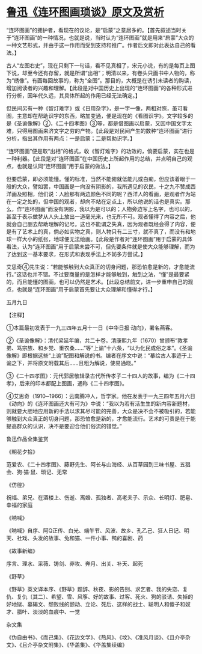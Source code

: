 # [鲁迅《连环图画琐谈》原文及赏析](https://www.vrrw.net/wx/8542.html)

“连环图画”的拥护者，看现在的议论，是“启蒙”之意居多的。【首先叙述当时关于“连环图画”的一种情况，也就是说，当时认为“连环图画”就是用来“启蒙”大众的一种文艺形式，并由于这一作用而受到支持和推广。作者后文即对此表达自己的看法。】

古人“左图右史”，现在只剩下一句话，看不见真相了，宋元小说，有的是每页上图下说，却至今还有存留，就是所谓“出相”；明清以来，有卷头只画书中人物的，称为“绣像”。有画每回故事的，称为“全图”。那目的，大概是在诱引未读者的购读，增加阅读者的兴趣和理解。【此段是对中国历史上出现的“连环图画”的各种形式进行分析，因年代久远，其具体所起的作用已经无法确定。】



但民间另有一种《智灯难字》或《日用杂字》，是一字一像，两相对照，虽可看图，主意却在帮助识字的东西，略加变通，便是现在的《看图识字》。文字较多的是《圣谕像解》②，《二十四孝图》③等，都是借图画以启蒙，又因中国文字太难，只得用图画来济文字之穷的产物。【此段是对民间产生的数种“连环图画”进行分析，指出其作用有两点：一是启蒙；二是帮助识字。】

“连环图画”便是取“出相”的格式，收《智灯难字》的功效的，倘要启蒙，实在也是一种利器。【此段是对“连环图画”在中国历史上所起作用的总结，并点明自己的观点，也就是认同“连环图画”用于启蒙的做法。】

但要启蒙，即必须能懂。懂的标准，当然不能俯就低能儿或白痴，但应该着眼于一般的大众，譬如罢，中国画是一向没有阴影的，我所遇见的农民，十之九不赞成西洋画及照相，他们说：人脸那有两边颜色不同的呢？西洋人的看画，是观者作为站在一定之处的，但中国的观者，却向不站在定点上，所以他说的话也是真实。那么，作“连环图画”而没有阴影，我以为是可以的；人物旁边写上名字，也可以的，甚至于表示做梦从人头上放出一道毫光来，也无所不可。观者懂得了内容之后，他就会自己删去帮助理解的记号。这也不能谓之失真，因为观者既经会得了内容，便是有了艺术上的真，倘必如实物之真，则人物只有二三寸，就不真了，而没有和地球一样大小的纸张，地球便无法绘画。【此段是作者对“连环图画”用于启蒙的具体看法，认为“连环图画”用于启蒙未尝不可，但先要条件就是使大众能够理解，而为了达到这一基本要求，在形式和表现手法上不妨多方尝试。】

艾思奇④先生说：“若能够触到大众真正的切身问题，那恐怕愈是新的，才愈能流行。”这话也并不错。不过要商量的是怎样才能够触到，触到之法，“懂”是最要紧的，而且能懂的图画，也可以仍然是艺术。【此段总结前文，进一步重申自己的观点，也就是“连环图画”用于启蒙首先要让大众理解和懂得才行。】

五月九日



【注释】

①本篇最初发表于一九三四年五月十一日《中华日报·动向》，署名燕客。

②《圣谕像解》：清代梁延年编，共二十卷。清康熙九年（1670）曾颁布“敦孝弟、笃宗族、和乡党、重农桑……”等“上谕”十六条，“以为化民成俗之本”。《圣谕像解》即根据这些“上谕”配图和解说的书。编者在序文中说：“摹绘古人事迹于上谕之下，并将原文附载其后……且粗为解说，使易通晓。”

③《二十四孝图》：元代郭居敬辑录古代所传孝子二十四人的故事，编为《二十四孝》，后来的印本都配上图画，通称《二十四孝图》。

④艾思奇（1910─1966）：云南腾冲人，哲学家。他在发表于一九三四年五月六日《动向》的《连环图画还大有可为》中说：“我以为若有活生生的新内容新题材，则就要大胆地应用新的手法以求其尽可能的完善，大众是决不会不被吸引的，若能够触到大众真正的切身问题，那恐怕愈是新的，才愈能流行。艺术的可贵是在于能提高群众的认识，决不是要迎合他们俗流的错觉。”

鲁迅作品全集鉴赏

《朝花夕拾》

范爱农、《二十四孝图》、藤野先生、阿长与山海经、从百草园到三味书屋、五猖会、狗·猫·鼠、琐记、无常

《仿徨》

祝福、弟兄、在酒楼上、伤逝、离婚、孤独者、高老夫子、示众、长明灯、肥皂、幸福的家庭

《呐喊》

《呐喊》自序、阿Q正传、白光、端午节、风波、故乡、孔乙己、狂人日记、明天、社戏、头发的故事、兔和猫、一件小事、鸭的喜剧、药

《故事新编》

序言、理水、采薇、铸剑、非攻、奔月、出关、补天、起死

《野草》

《野草》英文译本序、《野草》题辞、秋夜、影的告别、求乞者、我的失恋、复仇、复仇〔其二〕、希望、雪、风筝、好的故事、过客、死火、狗的驳诘、失掉的好地狱、墓碣文、颓败线的颤动、立论、死后、这样的战士、聪明人和傻子和奴才、腊叶、淡淡的血痕中、一觉

杂文集

《伪自由书》、《而己集》、《花边文学》、《热风》、《坟》、《准风月谈》、《且介亭杂文》、《且介亭杂文附集》、《华盖集》、《华盖集续编》

